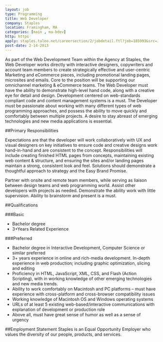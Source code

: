 ```yaml
---
layout: job
type: Programming
title: Web Developer
company: Staples
location: Framingham, MA
categories: [main , ma-bdev]
http: https
apply: staples.taleo.net/careersection/2/jobdetail.ftl?job=185993&src=JB-10064
post-date: 2-14-2013
---
```


As part of the Web Development Team within the Agency at Staples, the Web Developer works directly with interactive designers, copywriters and account team members to create strategically effective and user-centric Marketing and eCommerce pieces, including promotional landing pages, microsites and emails. Core to the position will be supporting our omnichannel marketing & eCommerce teams. 
The Web Developer must have the ability to demonstrate high-level hand code, along with a creative eye for detail and design. Development centered on web-standards compliant code and content management systems is a must.
The Developer must be passionate about working with many different types of web programming approaches, and possess the ability to move quickly and comfortably between multiple projects. A desire to stay abreast of emerging technologies and new media applications is essential.
 
##Primary Responsibilities
 
Expectations are that the developer will work collaboratively with UX and visual designers on key initiatives to ensure code and creative designs work hand-in-hand and are consistent to the concept. Responsibilities will include creating finished HTML pages from concepts, maintaining existing web content & structure, and ensuring the sites and/or landing pages maintain a strong, consistent look and feel. Solutions should demonstrate a thoughtful approach to strategy and the Easy Brand Promise.

Partner with onsite and remote team members, while serving as liaison between design teams and web programming world. Assist other developers with projects as needed. Demonstrate the ability work with little supervision. Ability to brainstorm and present is a must.
 
##Qualifications

###Basic

* Bachelor degree
* 3+Years Related Experience

###Preferred

* Bachelor degree in Interactive Development, Computer Science or similar preferred
* 3+ years experience in online and rich-media development. In-depth experience in web production; including graphic optimization, slicing and editing
* Proficiency in HTML, JavaScript, XML, CSS, and Flash (Action Scripting), with in working knowledge of other emerging technologies and new media trends.
* Ability to work comfortably on Macintosh and PC platforms – must have experience with cross-platform and cross-browser compatibility issues
* Working knowledge of Macintosh OS and Windows operating systems
* URLs of at least 5 existing web-based/interactive communications with explanation of development or production role
* Above all, must have great sense of humor as well as a sense of urgency 

 
##Employment Statement
Staples is an Equal Opportunity Employer who values the diversity of our people, products, and services.